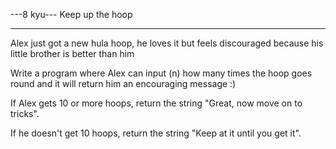 ---8 kyu--- Keep up the hoop

------

Alex just got a new hula hoop, he loves it but feels discouraged because his little brother is better than him

Write a program where Alex can input (n) how many times the hoop goes round and it will return him an encouraging message :)

If Alex gets 10 or more hoops, return the string "Great, now move on to tricks".

If he doesn't get 10 hoops, return the string "Keep at it until you get it".